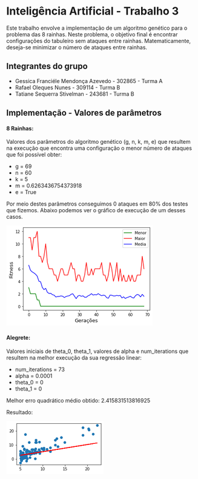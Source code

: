 # Inteligência Artificial - Trabalho 3
Este trabalho envolve a implementação de um algoritmo genético para o problema das 8 rainhas. Neste problema, o objetivo final é encontrar configurações do tabuleiro sem ataques entre rainhas. Matematicamente, deseja-se minimizar o número de ataques entre rainhas.

## Integrantes do grupo
- Gessica Franciéle Mendonça Azevedo - 302865  - Turma A
- Rafael Oleques Nunes - 309114 - Turma B
- Tatiane Sequerra Stivelman - 243681  - Turma B

## Implementação - Valores de parâmetros

#### 8 Rainhas:
Valores dos parâmetros do algoritmo genético (g, n, k, m, e) que resultem na execução que encontra uma configuração o menor número de ataques que foi possível obter:
- g = 69
- n = 60
- k = 5
- m = 0.6263436754373918
- e = True

Por meio destes parâmetros conseguimos 0 ataques em 80% dos testes que fizemos. Abaixo podemos ver o gráfico de execução de um desses casos.

![Alt text](./ga.png?raw=true "Gráfico de execução GA")

#### Alegrete:
Valores iniciais de theta_0, theta_1, valores de alpha e num_iterations que resultem na melhor execução da sua regressão linear:
- num_iterations = 73
- alpha = 0.0001
- theta_0 = 0
- theta_1 = 0

Melhor erro quadrático médio obtido: 2.415831513816925

Resultado:

![Alt text](./rlpng.png?raw=true "Gráfico de execução RL")
